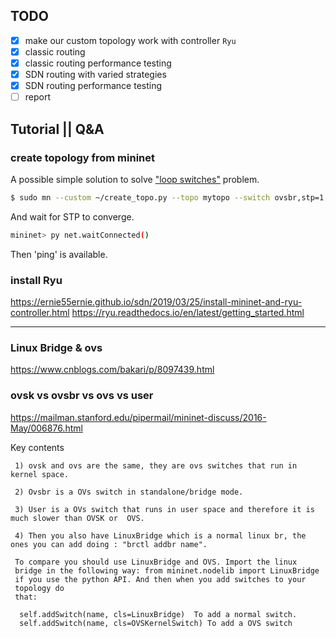 ## TODO
- [x] make our custom topology work with controller `Ryu`
- [x] classic routing
- [x] classic routing performance testing
- [x] SDN routing with varied strategies
- [x] SDN routing performance testing
- [ ] report
## Tutorial || Q&A
### create topology from mininet

A possible simple solution to solve ["loop switches"](https://github.com/mininet/mininet/wiki/FAQ#ethernet-loops) problem.
``` bash
$ sudo mn --custom ~/create_topo.py --topo mytopo --switch ovsbr,stp=1 --controller remote
```
And wait for STP to converge.
```bash
mininet> py net.waitConnected()
```
Then 'ping' is available.

### install Ryu
https://ernie55ernie.github.io/sdn/2019/03/25/install-mininet-and-ryu-controller.html
https://ryu.readthedocs.io/en/latest/getting_started.html

-----
### Linux Bridge & ovs
https://www.cnblogs.com/bakari/p/8097439.html

### ovsk vs ovsbr vs ovs vs user
https://mailman.stanford.edu/pipermail/mininet-discuss/2016-May/006876.html

Key contents
```
 1) ovsk and ovs are the same, they are ovs switches that run in kernel space.

 2) Ovsbr is a OVs switch in standalone/bridge mode.

 3) User is a OVs switch that runs in user space and therefore it is much slower than OVSK or  OVS.

 4) Then you also have LinuxBridge which is a normal linux br, the ones you can add doing : "brctl addbr name".

 To compare you should use LinuxBridge and OVS. Import the linux 
 bridge in the following way: from mininet.nodelib import LinuxBridge 
 if you use the python API. And then when you add switches to your 
 topology do
 that:

  self.addSwitch(name, cls=LinuxBridge)  To add a normal switch.
  self.addSwitch(name, cls=OVSKernelSwitch) To add a OVS switch
```

